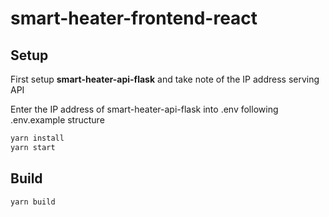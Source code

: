 # smart-heater-frontend-react

## Setup

First setup **smart-heater-api-flask** and take note of the IP address serving API

Enter the IP address of smart-heater-api-flask into .env following .env.example structure

```bash
yarn install
yarn start
```

## Build

```bash
yarn build
```
